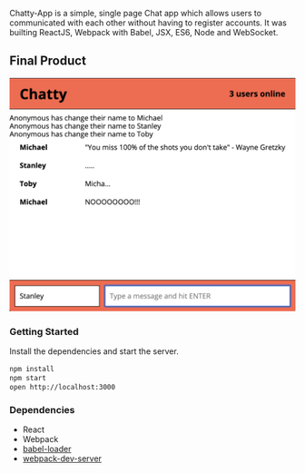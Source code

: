Chatty-App is a simple, single page Chat app which allows users to communicated with each other without having to register accounts. It was builting ReactJS, Webpack with Babel, JSX, ES6, Node and WebSocket.

## Final Product

!["Screenshot of Compose Tweet box"](https://github.com/tyau1/Chatty-App/blob/master/chatty.png?raw=true)

### Getting Started
Install the dependencies and start the server.

```
npm install
npm start
open http://localhost:3000
```

### Dependencies

* React
* Webpack
* [babel-loader](https://github.com/babel/babel-loader)
* [webpack-dev-server](https://github.com/webpack/webpack-dev-server)
